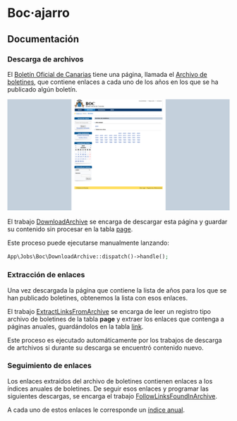 # Boc·ajarro

## Documentación

### Descarga de archivos

El [Boletín Oficial de Canarias](https://www.gobiernodecanarias.org/boc/) tiene una página, llamada el [Archivo de boletines](https://www.gobiernodecanarias.org/boc/archivo/), que contiene enlaces a cada uno de los años en los que se ha publicado algún boletín.

![Captura de pantalla del archivo de boletines](screenshots/archive.png)

El trabajo [DownloadArchive](../app/Jobs/Boc/DownloadArchive.php) se encarga de descargar esta página y guardar su contenido sin procesar en la tabla [page](README.md#la-tabla-page).

Este proceso puede ejecutarse manualmente lanzando:

```php
App\Jobs\Boc\DownloadArchive::dispatch()->handle();
```

### Extracción de enlaces

Una vez descargada la página que contiene la lista de años para los que se han publicado boletines, obtenemos la lista con esos enlaces.

El trabajo [ExtractLinksFromArchive](../app/Jobs/Boc/ExtractLinksFromArchive.php) se encarga de leer un registro tipo archivo de boletines de la tabla **page** y extraer los enlaces que contenga a páginas anuales, guardándolos en la tabla [link](README.md#la-tabla-link).

Este proceso es ejecutado automáticamente por los trabajos de descarga de artchivos si durante su descarga se encuentró contenido nuevo.

### Seguimiento de enlaces

Los enlaces extraídos del archivo de boletines contienen enlaces a los índices anuales de boletines. De seguir esos enlaces y programar las siguientes descargas, se encarga el trabajo [FollowLinksFoundInArchive](../app/Jobs/Boc/FollowLinksFoundInArchive.php).

A cada uno de estos enlaces le corresponde un [índice anual](2-year-index.md).
